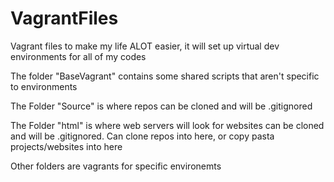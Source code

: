 # VagrantFiles

Vagrant files to make my life ALOT easier, it will set up virtual dev environments for all of my codes

The folder "BaseVagrant" contains some shared scripts that aren't specific to environments

The Folder "Source" is where repos can be cloned and will be .gitignored

The Folder "html" is where web servers will look for websites can be cloned and will be .gitignored. Can clone repos into here, or copy pasta projects/websites into here


Other folders are vagrants for specific environemts
